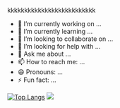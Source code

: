 kkkkkkkkkkkkkkkkkkkkkkkkkk
- 🔭 I’m currently working on ...
- 🌱 I’m currently learning ...
- 👯 I’m looking to collaborate on ...
- 🤔 I’m looking for help with ...
- 💬 Ask me about ...
- 📫 How to reach me: ...
- 😄 Pronouns: ...
- ⚡ Fun fact: ...

[![Top Langs](https://github-readme-stats.vercel.app/api/top-langs?username=cindykanashiro)](https://github.com/anuraghazra/github-readme-stats)
<picture>
<source
  srcset="https://github-readme-stats.vercel.app/api?username=cindykanashiro&show_icons=true&title_color=#9FFF33"
  media="(prefers-color-scheme: dark)"
/>
<source
  srcset="https://github-readme-stats.vercel.app/api?username=cindykanashiro&show_icons=true&title_color=#9FFF33"
/>
<img src="https://github-readme-stats.vercel.app/api?username=cindykanashiro&show_icons=true&title_color=#9FFF33" />
</picture>
